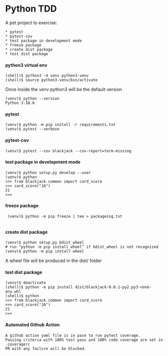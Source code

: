 # Python TDD

A pet project to exercise:

    * pytest
    * pytest-cov
    * test package in development mode
    * freeze package
    * create dist package
    * test dist package


#### python3 virtual env

```shell
(shell)$ python3 -m venv python3-venv
(shell)$ source python3-venv/bin/activate
```
Once inside the venv python3 will be the default version
```
(venv)$ python --version
Python 3.10.6
```

#### pytest

```shell \tiny
(venv)$ python -m pip install -r requirements.txt
(venv)$ pytest --verbose

```

#### pytest-cov

```shell
(venv)$ pytest --cov blackjack --cov-report=term-missing

```

#### test package in development mode

```shell
(venv)$ python setup.py develop --user
(venv)$ python
>>> from blackjack.common import card_score
>>> card_score("JA")
21
>>>

```

#### freeze package
```shell
 (venv)$ python -m pip freeze | tee > packageing.txt
 
 ```

 #### create dist package
 ```shell
 (venv)$ python setup.py bdist_wheel
 # run "python -m pip install wheel" if bdist_wheel is not recognized
 (venv)$ python -m pip install wheel
 ```
 A wheel file will be produced in the dist/ folder

 #### test dist package
 ```shell
 (venv)$ deactivate
 (shell)$ python -m pip install dist/blackjack-0.0.1-py2.py3-none-any.whl
 (shell)$ python
>>> from blackjack.common import card_score
>>> card_score("JA")
21
>>>

```

#### Automated Github Action

    A github action yaml file is in pace to run pytest coverage.
    Passing criteria with 100% test pass and 100% code coverage are set in .coveragerc
    PR with any failure will be blocked. 